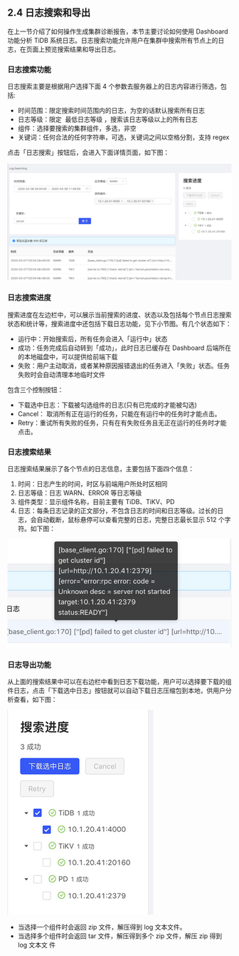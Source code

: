## 2.4 日志搜索和导出

在上一节介绍了如何操作生成集群诊断报告，本节主要讨论如何使用 Dashboard 功能分析 TiDB 系统日志。日志搜索功能允许用户在集群中搜索所有节点上的日志，在页面上预览搜索结果和导出日志。

### 日志搜索功能

日志搜索主要是根据用户选择下面 4 个参数去服务器上的日志内容进行筛选，包括:

- 时间范围：限定搜索时间范围内的日志，为空的话默认搜索所有日志
- 日志等级：限定 ​ 最低日志等级 ​，搜索该日志等级以上的所有日志
- 组件：选择要搜索的集群组件，多选，非空
- 关键词：任何合法的任何字符串，可选，关键词之间以空格分割，支持 regex

点击「日志搜索」按钮后，会进入下面详情页面，如下图：

![](/res/session3/chapter2/log-export/1.jpg)

### 日志搜索进度

搜索进度在左边栏中，可以展示当前搜索的进度、状态以及包括每个节点日志搜索状态和统计等，搜索进度中还包括下载日志功能，见下小节图。有几个状态如下：

- 运行中：开始搜索后，所有任务会进入「运行中」状态
- 成功：任务完成后自动转到「成功」，此时日志已缓存在 Dashboard 后端所在的本地磁盘中，可以提供给前端下载
- 失败：用户主动取消，或者某种原因报错退出的任务进入「失败」状态。任务失败时会自动清理本地临时文件

包含三个控制按钮：

- 下载选中日志：下载被勾选组件的日志(只有已完成的才能被勾选)
- Cancel：​ 取消所有正在运行的任务 ​，只能在有运行中的任务时才能点击。
- Retry：重试所有失败的任务 ​，只有在有失败任务且无正在运行的任务时才能点击。

### 日志搜索结果

日志搜索结果展示了各个节点的日志信息，主要包括下面四个信息：

1. 时间：日志产生的时间，时区与前端用户所处时区相同
2. 日志等级：日志 WARN、ERROR 等日志等级
3. 组件类型：显示组件名称，目前主要有 TiDB、TiKV、PD
4. 日志：每条日志记录的正文部分，不包含日志的时间和日志等级。过长的日志，会自动截断，鼠标悬停可以查看完整的日志，完整日志最长显示 512 个字符。如下图：

![](/res/session3/chapter2/log-export/2.jpg)

### 日志导出功能

从上面的搜索结果中可以在右边栏中看到日志下载功能，用户可以选择要下载的组件日志，点击「下载选中日志」按钮就可以自动下载日志压缩包到本地，供用户分析查看，如下图：

![](/res/session3/chapter2/log-export/3.jpg)

- 当选择一个组件时会返回 zip 文件，解压得到 log 文本文件。
- 当选择多个组件时会返回 tar 文件，解压得到多个 zip 文件，解压 zip 得到 log 文本文
  件
